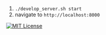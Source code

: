 1. `./develop_server.sh start`
1. navigate to `http://localhost:8000`

[![MIT License](https://img.shields.io/badge/license-MIT-blue.svg)](http://opensource.org/licenses/MIT)
